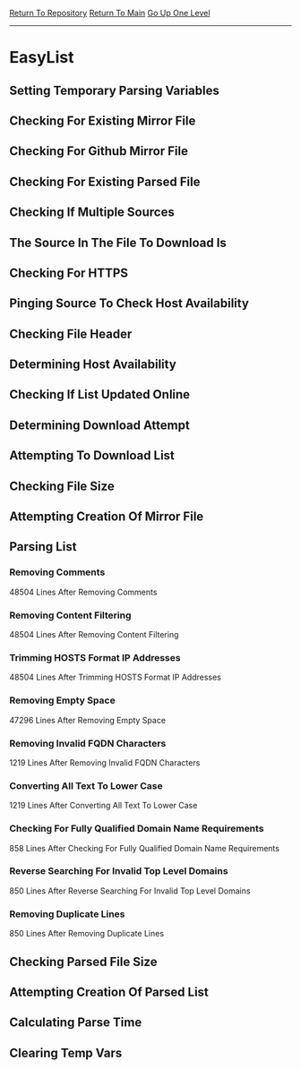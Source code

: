 [Return To Repository](https://github.com/deathbybandaid/piholeparser/)
[Return To Main](https://github.com/deathbybandaid/piholeparser/blob/master/RecentRunLogs/Mainlog.md)
[Go Up One Level](https://github.com/deathbybandaid/piholeparser/blob/master/RecentRunLogs/TopLevelScripts/30-Processing-External-Blacklists.md)
____________________________________
# EasyList
## Setting Temporary Parsing Variables
## Checking For Existing Mirror File
## Checking For Github Mirror File
## Checking For Existing Parsed File
## Checking If Multiple Sources
## The Source In The File To Download Is
## Checking For HTTPS
## Pinging Source To Check Host Availability
## Checking File Header
## Determining Host Availability
## Checking If List Updated Online
## Determining Download Attempt
## Attempting To Download List
## Checking File Size
## Attempting Creation Of Mirror File
## Parsing List
### Removing Comments
48504 Lines After Removing Comments
### Removing Content Filtering
48504 Lines After Removing Content Filtering
### Trimming HOSTS Format IP Addresses
48504 Lines After Trimming HOSTS Format IP Addresses
### Removing Empty Space
47296 Lines After Removing Empty Space
### Removing Invalid FQDN Characters
1219 Lines After Removing Invalid FQDN Characters
### Converting All Text To Lower Case
1219 Lines After Converting All Text To Lower Case
### Checking For Fully Qualified Domain Name Requirements
858 Lines After Checking For Fully Qualified Domain Name Requirements
### Reverse Searching For Invalid Top Level Domains
850 Lines After Reverse Searching For Invalid Top Level Domains
### Removing Duplicate Lines
850 Lines After Removing Duplicate Lines
## Checking Parsed File Size
## Attempting Creation Of Parsed List
## Calculating Parse Time
## Clearing Temp Vars
